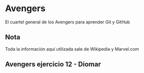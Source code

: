 # Avengers

El cuartel general de los Avengers para aprender Git y GitHub

## Nota
Toda la información aquí utilizada sale de Wikipedia y Marvel.com

## Avengers ejercicio 12 - Diomar